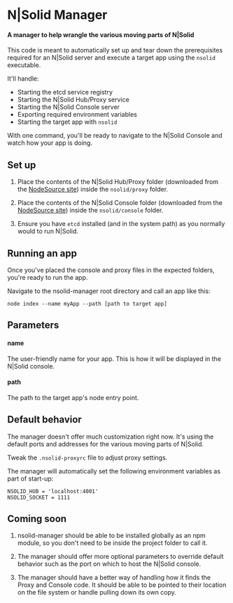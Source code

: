 # N|Solid Manager

#### A manager to help wrangle the various moving parts of N|Solid

This code is meant to automatically set up and tear down the prerequisites required for an N|Solid server and execute a target app using the `nsolid` executable.

It'll handle:
- Starting the etcd service registry
- Starting the N|Solid Hub/Proxy service
- Starting the N|Solid Console server
- Exporting required environment variables
- Starting the target app with `nsolid`

With one command, you'll be ready to navigate to the N|Solid Console and watch how your app is doing.

## Set up

1. Place the contents of the N|Solid Hub/Proxy folder (downloaded from the [NodeSource site](https://downloads.nodesource.com/)) inside the `nsolid/proxy` folder.

2. Place the contents of the N|Solid Console folder (downloaded from the [NodeSource site](https://downloads.nodesource.com/)) inside the `nsolid/console` folder.

3. Ensure you have `etcd` installed (and in the system path) as you normally would to run N|Solid.


## Running an app

Once you've placed the console and proxy files in the expected folders, you're ready to run the app.

Navigate to the nsolid-manager root directory and call an app like this:

```
node index --name myApp --path [path to target app]
```

## Parameters

#### name
The user-friendly name for your app.  This is how it will be displayed in the N|Solid console.

#### path
The path to the target app's node entry point.

## Default behavior

The manager doesn't offer much customization right now.  It's using the default ports and addresses for the various moving parts of N|Solid.

Tweak the `.nsolid-proxyrc` file to adjust proxy settings.

The manager will automatically set the following environment variables as part of start-up:
```
NSOLID_HUB = 'localhost:4001'
NSOLID_SOCKET = 1111
```

## Coming soon

1. nsolid-manager should be able to be installed globally as an npm module, so you don't need to be inside the project folder to call it.

2. The manager should offer more optional parameters to override default behavior such as the port on which to host the N|Solid console.

3. The manager should have a better way of handling how it finds the Proxy and Console code.  It should be able to be pointed to their location on the file system or handle pulling down its own copy.
